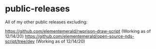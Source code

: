 # public-releases

All of my other public releases excluding:

https://github.com/elementemerald/rwprison-draw-script (Working as of 12/14/20)
https://github.com/elementemerald/open-source-nds-script/tree/dev (Working as of 12/14/20)
